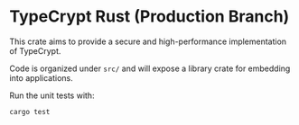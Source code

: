 # TypeCrypt Rust (Production Branch)

This crate aims to provide a secure and high-performance implementation of TypeCrypt.

Code is organized under `src/` and will expose a library crate for embedding into applications.

Run the unit tests with:

```bash
cargo test
```
